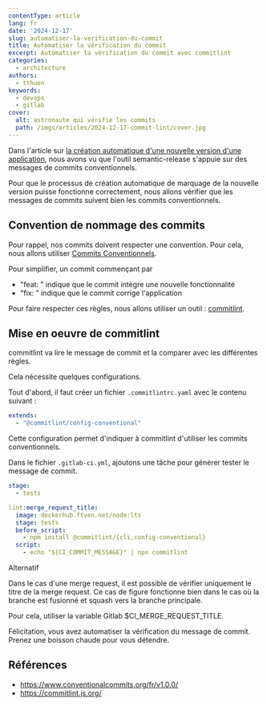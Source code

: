 ```yaml
---
contentType: article
lang: fr
date: '2024-12-17'
slug: automatiser-la-verification-du-commit
title: Automatiser la vérification du commit
excerpt: Automatiser la vérification du commit avec commitlint
categories:
  - architecture
authors:
  - tthuon
keywords:
  - devops
  - gitlab
cover:
  alt: astronaute qui vérifie les commits
  path: /imgs/articles/2024-12-17-commit-lint/cover.jpg
---
```


Dans l'article sur [la création automatique d'une nouvelle version d'une application](fr/automatiser-la-creation-de-la-version-dune-application-avec-semantic-release/), nous avons vu que l'outil semantic-release s'appuie sur des messages de commits conventionnels.

Pour que le processus de création automatique de marquage de la nouvelle version puisse fonctionne correctement, nous allons vérifier que les messages de commits suivent bien les commits conventionnels.

## Convention de nommage des commits

Pour rappel, nos commits doivent respecter une convention. Pour cela, nous allons utiliser [Commits Conventionnels](https://www.conventionalcommits.org/fr/v1.0.0/).

Pour simplifier, un commit commençant par
- "feat: " indique que le commit intègre une nouvelle fonctionnalité
- "fix: " indique que le commit corrige l'application

Pour faire respecter ces règles, nous allons utiliser un outil : [commitlint](https://commitlint.js.org/).

## Mise en oeuvre de commitlint

commitlint va lire le message de commit et la comparer avec les différentes règles.

Cela nécessite quelques configurations.

Tout d'abord, il faut créer un fichier `.commitlintrc.yaml` avec le contenu suivant :

```yaml
extends:
  - "@commitlint/config-conventional"
```

Cette configuration permet d'indiquer à commitlint d'utiliser les commits conventionnels.

Dans le fichier `.gitlab-ci.yml`, ajoutons une tâche pour générer tester le message de commit.

```yaml
stage:
  - tests

lint:merge_request_title:
  image: dockerhub.ftven.net/node:lts
  stage: tests
  before_script:
    - npm install @commitlint/{cli,config-conventional}
  script:
    - echo "${CI_COMMIT_MESSAGE}" | npx commitlint
```

<div class="admonition note" markdown="1"><p class="admonition-title">Alternatif</p>

Dans le cas d'une merge request, il est possible de vérifier uniquement le titre de la merge request. Ce cas de figure fonctionne bien dans le cas où la branche est fusionné et squash vers la branche principale.

Pour cela, utiliser la variable Gitlab $CI_MERGE_REQUEST_TITLE.
</div>

Félicitation, vous avez automatiser la vérification du message de commit. Prenez une boisson chaude pour vous détendre.

## Références

- https://www.conventionalcommits.org/fr/v1.0.0/
- https://commitlint.js.org/
